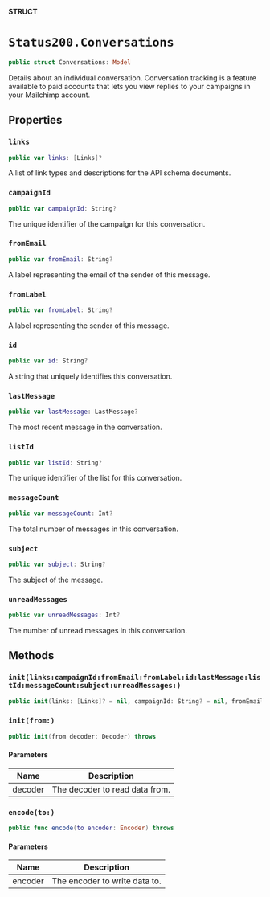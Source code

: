 **STRUCT**

# `Status200.Conversations`

```swift
public struct Conversations: Model
```

Details about an individual conversation. Conversation tracking is a feature available to paid accounts that lets you view replies to your campaigns in your Mailchimp account.

## Properties
### `links`

```swift
public var links: [Links]?
```

A list of link types and descriptions for the API schema documents.

### `campaignId`

```swift
public var campaignId: String?
```

The unique identifier of the campaign for this conversation.

### `fromEmail`

```swift
public var fromEmail: String?
```

A label representing the email of the sender of this message.

### `fromLabel`

```swift
public var fromLabel: String?
```

A label representing the sender of this message.

### `id`

```swift
public var id: String?
```

A string that uniquely identifies this conversation.

### `lastMessage`

```swift
public var lastMessage: LastMessage?
```

The most recent message in the conversation.

### `listId`

```swift
public var listId: String?
```

The unique identifier of the list for this conversation.

### `messageCount`

```swift
public var messageCount: Int?
```

The total number of messages in this conversation.

### `subject`

```swift
public var subject: String?
```

The subject of the message.

### `unreadMessages`

```swift
public var unreadMessages: Int?
```

The number of unread messages in this conversation.

## Methods
### `init(links:campaignId:fromEmail:fromLabel:id:lastMessage:listId:messageCount:subject:unreadMessages:)`

```swift
public init(links: [Links]? = nil, campaignId: String? = nil, fromEmail: String? = nil, fromLabel: String? = nil, id: String? = nil, lastMessage: LastMessage? = nil, listId: String? = nil, messageCount: Int? = nil, subject: String? = nil, unreadMessages: Int? = nil)
```

### `init(from:)`

```swift
public init(from decoder: Decoder) throws
```

#### Parameters

| Name | Description |
| ---- | ----------- |
| decoder | The decoder to read data from. |

### `encode(to:)`

```swift
public func encode(to encoder: Encoder) throws
```

#### Parameters

| Name | Description |
| ---- | ----------- |
| encoder | The encoder to write data to. |
